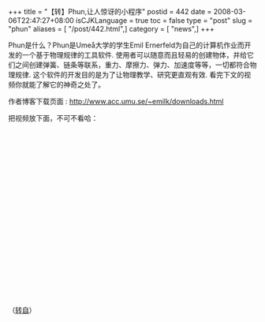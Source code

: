 +++
title = "【转】Phun,让人惊讶的小程序"
postid = 442
date = 2008-03-06T22:47:27+08:00
isCJKLanguage = true
toc = false
type = "post"
slug = "phun"
aliases = [ "/post/442.html",]
category = [ "news",]
+++


Phun是什么？Phun是Umeå大学的学生Emil
Ernerfeld为自己的计算机作业而开发的一个基于物理规律的工具软件.
使用者可以随意而且轻易的创建物体，并给它们之间创建弹簧、链条等联系，重力、摩擦力、弹力、加速度等等，一切都符合物理规律.
这个软件的开发目的是为了让物理教学、研究更直观有效.
看完下文的视频你就能了解它的神奇之处了。

作者博客下载页面 : <http://www.acc.umu.se/~emilk/downloads.html>

<p>
把视频放下面，不可不看哈：  

<object width="425" height="355">
<param name="movie" value="http://www.youtube.com/v/0H5g9VS0ENM&amp;rel=1&amp;border=0"></param><param name="wmode" value="transparent"></param>

<embed src="http://www.youtube.com/v/0H5g9VS0ENM&amp;rel=1&amp;border=0" type="application/x-shockwave-flash" wmode="transparent" width="425" height="355">
</embed>
</object>
  
<!--more-->  
（[转自](http://www.cnbeta.com/articles/50647.htm)）

</p>

